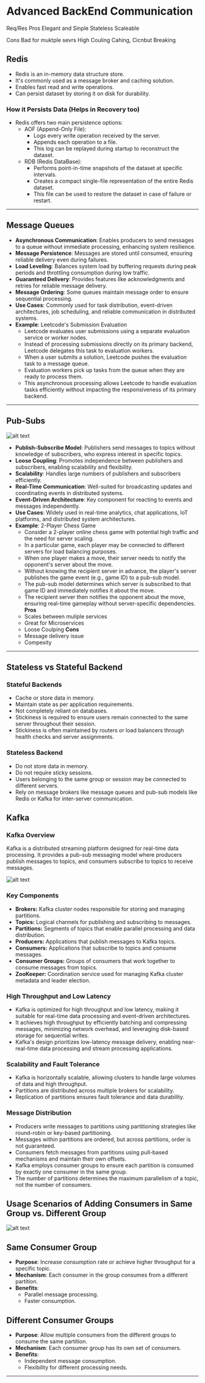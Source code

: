 
# Advanced BackEnd Communication

Req/Res 
Pros
Elegant and Sinple
Stateless 
Scaleable

Cons
Bad for muktple sevrs
High Couling
Cahing, Cicnbut Breaking

## Redis

- Redis is an in-memory data structure store.
- It's commonly used as a message broker and caching solution.
- Enables fast read and write operations.
- Can persist dataset by storing it on disk for durability.

### How it Persists Data (Helps in Recovery too)

- Redis offers two main persistence options:
  - AOF (Append-Only File):
    - Logs every write operation received by the server.
    - Appends each operation to a file.
    - This log can be replayed during startup to reconstruct the dataset.
  - RDB (Redis DataBase):
    - Performs point-in-time snapshots of the dataset at specific intervals.
    - Creates a compact single-file representation of the entire Redis dataset.
    - This file can be used to restore the dataset in case of failure or restart.

---

## Message Queues

- **Asynchronous Communication**: Enables producers to send messages to a queue without immediate processing, enhancing system resilience.
- **Message Persistence**: Messages are stored until consumed, ensuring reliable delivery even during failures.
- **Load Leveling**: Balances system load by buffering requests during peak periods and throttling consumption during low traffic.
- **Guaranteed Delivery**: Provides features like acknowledgments and retries for reliable message delivery.
- **Message Ordering**: Some queues maintain message order to ensure sequential processing.
- **Use Cases**: Commonly used for task distribution, event-driven architectures, job scheduling, and reliable communication in distributed systems.
- **Example**: Leetcode's Submission Evaluation
  - Leetcode evaluates user submissions using a separate evaluation service or worker nodes.
  - Instead of processing submissions directly on its primary backend, Leetcode delegates this task to evaluation workers.
  - When a user submits a solution, Leetcode pushes the evaluation task to a message queue.
  - Evaluation workers pick up tasks from the queue when they are ready to process them.
  - This asynchronous processing allows Leetcode to handle evaluation tasks efficiently without impacting the responsiveness of its primary backend.


---

## Pub-Subs

![alt text](image-10.png)

- **Publish-Subscribe Model**: Publishers send messages to topics without knowledge of subscribers, who express interest in specific topics.
- **Loose Coupling**: Promotes independence between publishers and subscribers, enabling scalability and flexibility.
- **Scalability**: Handles large numbers of publishers and subscribers efficiently.
- **Real-Time Communication**: Well-suited for broadcasting updates and coordinating events in distributed systems.
- **Event-Driven Architecture**: Key component for reacting to events and messages independently.
- **Use Cases**: Widely used in real-time analytics, chat applications, IoT platforms, and distributed system architectures.
- **Example**: 2-Player Chess Game
  - Consider a 2-player online chess game with potential high traffic and the need for server scaling.
  - In a particular game, each player may be connected to different servers for load balancing purposes.
  - When one player makes a move, their server needs to notify the opponent's server about the move.
  - Without knowing the recipient server in advance, the player's server publishes the game event (e.g., game ID) to a pub-sub model.
  - The pub-sub model determines which server is subscribed to that game ID and immediately notifies it about the move.
  - The recipient server then notifies the opponent about the move, ensuring real-time gameplay without server-specific dependencies.
  **Pros**
  - Scales between muliple services
  - Great for Microservices
  - Loose Coulping
  **Cons**
  - Message delivery issue
  - Compexity

---

## Stateless vs Stateful Backend

### Stateful Backends

- Cache or store data in memory.
- Maintain state as per application requirements.
- Not completely reliant on databases.
- Stickiness is required to ensure users remain connected to the same server throughout their session.
- Stickiness is often maintained by routers or load balancers through health checks and server assignments.

### Stateless Backend

- Do not store data in memory.
- Do not require sticky sessions.
- Users belonging to the same group or session may be connected to different servers.
- Rely on message brokers like message queues and pub-sub models like Redis or Kafka for inter-server communication.


## Kafka

### Kafka Overview

Kafka is a distributed streaming platform designed for real-time data processing. It provides a pub-sub messaging model where producers publish messages to topics, and consumers subscribe to topics to receive messages.

![alt text](image-11.png)

### Key Components

- **Brokers:** Kafka cluster nodes responsible for storing and managing partitions.
- **Topics:** Logical channels for publishing and subscribing to messages.
- **Partitions:** Segments of topics that enable parallel processing and data distribution.
- **Producers:** Applications that publish messages to Kafka topics.
- **Consumers:** Applications that subscribe to topics and consume messages.
- **Consumer Groups:** Groups of consumers that work together to consume messages from topics.
- **ZooKeeper:** Coordination service used for managing Kafka cluster metadata and leader election.

### High Throughput and Low Latency

- Kafka is optimized for high throughput and low latency, making it suitable for real-time data processing and event-driven architectures.
- It achieves high throughput by efficiently batching and compressing messages, minimizing network overhead, and leveraging disk-based storage for sequential writes.
- Kafka's design prioritizes low-latency message delivery, enabling near-real-time data processing and stream processing applications.

### Scalability and Fault Tolerance

- Kafka is horizontally scalable, allowing clusters to handle large volumes of data and high throughput.
- Partitions are distributed across multiple brokers for scalability.
- Replication of partitions ensures fault tolerance and data durability.

### Message Distribution

- Producers write messages to partitions using partitioning strategies like round-robin or key-based partitioning.
- Messages within partitions are ordered, but across partitions, order is not guaranteed.
- Consumers fetch messages from partitions using pull-based mechanisms and maintain their own offsets.
- Kafka employs consumer groups to ensure each partition is consumed by exactly one consumer in the same group.
- The number of partitions determines the maximum parallelism of a topic, not the number of consumers.


## Usage Scenarios of Adding Consumers in Same Group vs. Different Group

![alt text](image-12.png)

## Same Consumer Group

- **Purpose**: Increase consumption rate or achieve higher throughput for a specific topic.
- **Mechanism**: Each consumer in the group consumes from a different partition.
- **Benefits**:
  - Parallel message processing.
  - Faster consumption.

## Different Consumer Groups

- **Purpose**: Allow multiple consumers from the different groups to consume the same partition.
- **Mechanism**: Each consumer group has its own set of consumers.
- **Benefits**:
  - Independent message consumption.
  - Flexibility for different processing needs.
 
---
